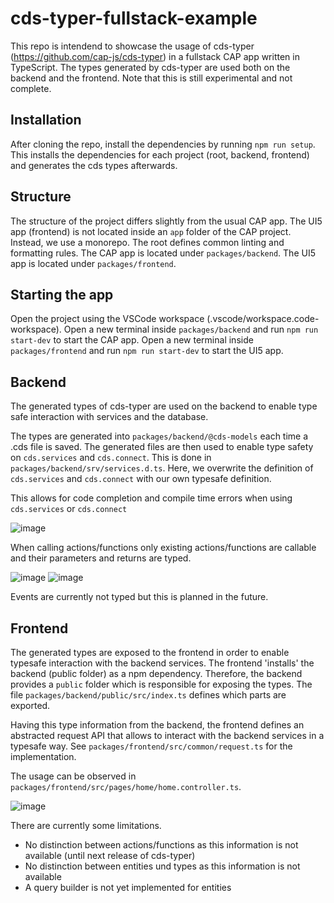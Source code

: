 # cds-typer-fullstack-example

This repo is intendend to showcase the usage of cds-typer (https://github.com/cap-js/cds-typer) in a fullstack CAP app written in TypeScript. The types generated by cds-typer are used both on the backend and the frontend. Note that this is still experimental and not complete.

## Installation

After cloning the repo, install the dependencies by running `npm run setup`. This installs the dependencies for each project (root, backend, frontend) and generates the cds types afterwards.

## Structure
 
The structure of the project differs slightly from the usual CAP app. The UI5 app (frontend) is not located inside an `app` folder of the CAP project. Instead, we use a monorepo. The root defines common linting and formatting rules. The CAP app is located under `packages/backend`. The UI5 app is located under `packages/frontend`.

## Starting the app

Open the project using the VSCode workspace (.vscode/workspace.code-workspace). Open a new terminal inside `packages/backend` and run `npm run start-dev` to start the CAP app. Open a new terminal inside `packages/frontend` and run `npm run start-dev` to start the UI5 app.

## Backend

The generated types of cds-typer are used on the backend to enable type safe interaction with services and the database.

The types are generated into `packages/backend/@cds-models` each time a .cds file is saved. The generated files are then used to enable type safety on `cds.services` and `cds.connect`. This is done in `packages/backend/srv/services.d.ts`. Here, we overwrite the definition of `cds.services` and `cds.connect` with our own typesafe definition.

This allows for code completion and compile time errors when using `cds.services` or `cds.connect`

![image](https://github.com/aschmidt93/cds-typer-fullstack-example/assets/139967229/70eb96d7-8654-4d87-b0fd-ac37372b2e75)

When calling actions/functions only existing actions/functions are callable and their parameters and returns are typed.

![image](https://github.com/aschmidt93/cds-typer-fullstack-example/assets/139967229/e8939ed3-a978-40fc-9230-b4a7bd43e935)
![image](https://github.com/aschmidt93/cds-typer-fullstack-example/assets/139967229/16f0570d-8e19-4404-8c50-55dfbce841fc)

Events are currently not typed but this is planned in the future.

## Frontend

The generated types are exposed to the frontend in order to enable typesafe interaction with the backend services. The frontend 'installs' the backend (public folder) as a npm dependency. Therefore, the backend provides a `public` folder which is responsible for exposing the types. The file `packages/backend/public/src/index.ts` defines which parts are exported.

Having this type information from the backend, the frontend defines an abstracted request API that allows to interact with the backend services in a typesafe way. See `packages/frontend/src/common/request.ts` for the implementation.

The usage can be observed in `packages/frontend/src/pages/home/home.controller.ts`.


![image](https://github.com/aschmidt93/cds-typer-fullstack-example/assets/139967229/adf89af2-8baa-4d31-9ef9-1b609a8704c7)

There are currently some limitations.

- No distinction between actions/functions as this information is not available (until next release of cds-typer)
- No distinction between entities und types as this information is not available
- A query builder is not yet implemented for entities



